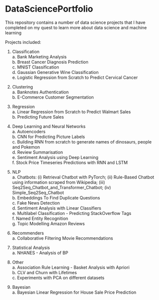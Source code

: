 # DataSciencePortfolio

This repository contains a number of data science projects that I have completed on my quest to learn more about data science and machine learning

Projects included:   
1. Classification   
  a. Bank Marketing Analysis      
  b. Breast Cancer Diagnosis Prediction       
  c. MNIST Classification     
  d. Gaussian Generative Wine Classification  
  e. Logistic Regression from Scratch to Predict Cervical Cancer    

2. Clustering      
  a. Banknotes Authentication    
  b. E-Commerce Customer Segmentation     
  
3. Regression   
  a. Linear Regression from Scratch to Predict Walmart Sales    
  b. Predicting Future Sales       
  
4. Deep Learning and Neural Networks  
  a. Autoencoders     
  b. CNN for Predicting Picture Labels     
  c. Building RNN from scratch to generate names of dinosaurs, people and Pokemon      
  d. Review Summarisation   
  e. Sentiment Analysis using Deep Learning       
  f. Stock Price Timeseries Predictions with RNN and LSTM      
  
5. NLP   
  a. Chatbots: (i) Retrieval Chatbot with PyTorch; (ii) Rule-Based Chatbot using information scraped from Wikipedia; (iii) Seq2Seq_Chatbot_and_Transformer_Chatbot; (iv) Simple_Seq2Seq_Chatbot            
  b. Embeddings To Find Duplicate Questions   
  c. Fake News Detection    
  d. Sentiment Analysis with Linear Classifiers    
  e. Multilabel Classification - Predicting StackOverflow Tags    
  f. Named Entity Recognition    
  g. Topic Modelling Amazon Reviews    
  
6. Recommenders    
  a. Collaborative Filtering Movie Recommendations     
  
7. Statistical Analysis    
  a. NHANES - Analysis of BP    
  
8. Other    
  a. Association Rule Learning - Basket Analysis with Apriori  
  b. CLV and Churn with Lifetimes     
  c. Experiments with PCA on different datasets    
  
9. Bayesian     
  a. Bayesian Linear Regression for House Sale Price Prediction     
  
